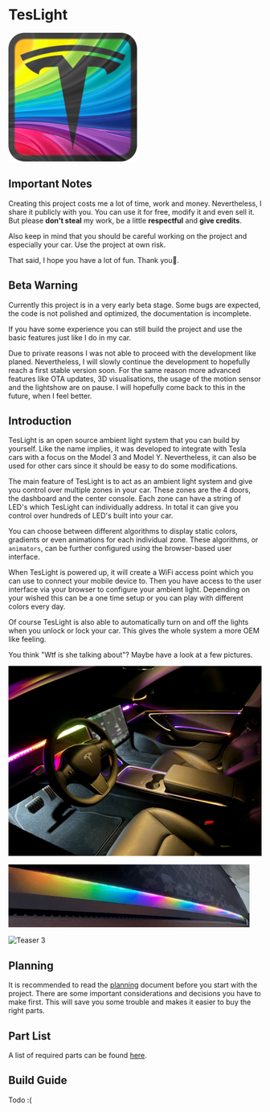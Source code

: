 # TesLight

![Logo](web-app/assets/img/icon.png)

## Important Notes

Creating this project costs me a lot of time, work and money.
Nevertheless, I share it publicly with you.
You can use it for free, modify it and even sell it.
But please **don't steal** my work, be a little **respectful** and **give credits**.

Also keep in mind that you should be careful working on the project and especially your car.
Use the project at own risk.

That said, I hope you have a lot of fun.
Thank you💖.

## Beta Warning

Currently this project is in a very early beta stage.
Some bugs are expected, the code is not polished and optimized, the documentation is incomplete.

If you have some experience you can still build the project and use the basic features just like I do in my car.

Due to private reasons I was not able to proceed with the development like planed.
Nevertheless, I will slowly continue the development to hopefully reach a first stable version soon.
For the same reason more advanced features like OTA updates, 3D visualisations, the usage of the motion sensor and the lightshow are on pause.
I will hopefully come back to this in the future, when I feel better.

## Introduction

TesLight is an open source ambient light system that you can build by yourself.
Like the name implies, it was developed to integrate with Tesla cars with a focus on the Model 3 and Model Y.
Nevertheless, it can also be used for other cars since it should be easy to do some modifications.

The main feature of TesLight is to act as an ambient light system and give you control over multiple zones in your car.
These zones are the 4 doors, the dashboard and the center console.
Each zone can have a string of LED's which TesLight can individually address. 
In total it can give you control over hundreds of LED's built into your car.

You can choose between different algorithms to display static colors, gradients or even animations for each individual zone.
These algorithms, or `animators`, can be further configured using the browser-based user interface.

When TesLight is powered up, it will create a WiFi access point which you can use to connect your mobile device to.
Then you have access to the user interface via your browser to configure your ambient light.
Depending on your wished this can be a one time setup or you can play with different colors every day.

Of course TesLight is also able to automatically turn on and off the lights when you unlock or lock your car.
This gives the whole system a more OEM like feeling.

You think "Wtf is she talking about"?
Maybe have a look at a few pictures.

![Teaser 1](/documentation/media/teaser/teaser_1.jpeg)

![Teaser 2](/documentation/media/teaser/teaser_2.gif)

![Teaser 3](/documentation/media/teaser/teaser_3.gif)

## Planning

It is recommended to read the [planning](/documentation/planning.md) document before you start with the project.
There are some important considerations and decisions you have to make first.
This will save you some trouble and makes it easier to buy the right parts.

## Part List

A list of required parts can be found [here](/documentation/part-list.md).  

## Build Guide

Todo :(
